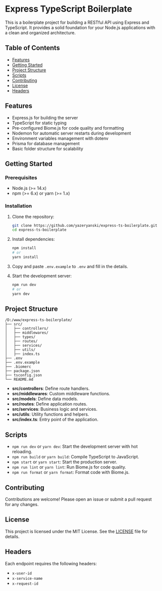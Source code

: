 # Express TypeScript Boilerplate

This is a boilerplate project for building a RESTful API using Express and TypeScript. It provides a solid foundation for your Node.js applications with a clean and organized architecture.

## Table of Contents

- [Features](#features)
- [Getting Started](#getting-started)
- [Project Structure](#project-structure)
- [Scripts](#scripts)
- [Contributing](#contributing)
- [License](#license)
- [Headers](#headers)

## Features

- Express.js for building the server
- TypeScript for static typing
- Pre-configured Biome.js for code quality and formatting
- Nodemon for automatic server restarts during development
- Environment variables management with dotenv
- Prisma for database management
- Basic folder structure for scalability

## Getting Started

### Prerequisites

- Node.js (>= 14.x)
- npm (>= 6.x) or yarn (>= 1.x)

### Installation

1. Clone the repository:
	```sh
	git clone https://github.com/yazeryanski/express-ts-boilerplate.git
	cd express-ts-boilerplate
	```

2. Install dependencies:
	```sh
	npm install
	# or
	yarn install
	```

3. Copy and paste `.env.example` to `.env` and fill in the details.

4. Start the development server:
	```sh
	npm run dev
	# or
	yarn dev
	```

## Project Structure

```
/D:/www/express-ts-boilerplate/
├── src/
│   ├── controllers/
│   ├── middlewares/
│   ├── types/
│   ├── routes/
│   ├── services/
│   ├── utils/
│   ├── index.ts
├── .env
├── .env.example
├── .biomerc
├── package.json
├── tsconfig.json
└── README.md
```

- **src/controllers**: Define route handlers.
- **src/middlewares**: Custom middleware functions.
- **src/models**: Define data models.
- **src/routes**: Define application routes.
- **src/services**: Business logic and services.
- **src/utils**: Utility functions and helpers.
- **src/index.ts**: Entry point of the application.

## Scripts

- `npm run dev` or `yarn dev`: Start the development server with hot reloading.
- `npm run build` or `yarn build`: Compile TypeScript to JavaScript.
- `npm start` or `yarn start`: Start the production server.
- `npm run lint` or `yarn lint`: Run Biome.js for code quality.
- `npm run format` or `yarn format`: Format code with Biome.js.

## Contributing

Contributions are welcome! Please open an issue or submit a pull request for any changes.

## License

This project is licensed under the MIT License. See the [LICENSE](LICENSE) file for details.

## Headers

Each endpoint requires the following headers:
- `x-user-id`
- `x-service-name`
- `x-request-id`